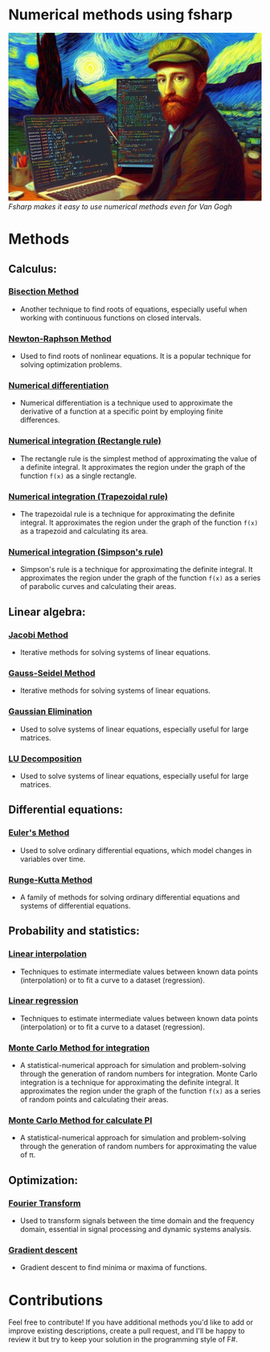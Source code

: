 # Numerical methods using fsharp

![VG using F#](./img/VG.jpeg)
_Fsharp makes it easy to use numerical methods even for Van Gogh_

# Methods

## Calculus:

### [Bisection Method](https://github.com/jonas1ara/Numerical-methods-fs/tree/main/src/Bisection-method)

- Another technique to find roots of equations, especially useful when working with continuous functions on closed intervals.

### [Newton-Raphson Method]()

- Used to find roots of nonlinear equations. It is a popular technique for solving optimization problems.

### [Numerical differentiation]()

- Numerical differentiation is a technique used to approximate the derivative of a function at a specific point by employing finite differences. 

### [Numerical integration (Rectangle rule)]()

- The rectangle rule is the simplest method of approximating the value of a definite integral. It approximates the region under the graph of the function `f(x)` as a single rectangle.

### [Numerical integration (Trapezoidal rule)]()

- The trapezoidal rule is a technique for approximating the definite integral. It approximates the region under the graph of the function `f(x)` as a trapezoid and calculating its area.

### [Numerical integration (Simpson's rule)]()

- Simpson's rule is a technique for approximating the definite integral. It approximates the region under the graph of the function `f(x)` as a series of parabolic curves and calculating their areas.

## Linear algebra:

### [Jacobi Method]() 

- Iterative methods for solving systems of linear equations.

### [Gauss-Seidel Method]()

- Iterative methods for solving systems of linear equations.

### [Gaussian Elimination]()

- Used to solve systems of linear equations, especially useful for large matrices.

### [LU Decomposition]()

- Used to solve systems of linear equations, especially useful for large matrices.

## Differential equations:

### [Euler's Method]()

- Used to solve ordinary differential equations, which model changes in variables over time.

### [Runge-Kutta Method]()

- A family of methods for solving ordinary differential equations and systems of differential equations.

## Probability and statistics:

### [Linear interpolation]()

- Techniques to estimate intermediate values between known data points (interpolation) or to fit a curve to a dataset (regression).

### [Linear regression]() 

- Techniques to estimate intermediate values between known data points (interpolation) or to fit a curve to a dataset (regression).

### [Monte Carlo Method for integration]()

- A statistical-numerical approach for simulation and problem-solving through the generation of random numbers for integration. Monte Carlo integration is a technique for approximating the definite integral. It approximates the region under the graph of the function `f(x)` as a series of random points and calculating their areas.


### [Monte Carlo Method for calculate PI]()

- A statistical-numerical approach for simulation and problem-solving through the generation of random numbers for approximating the value of π.

## Optimization:

### [Fourier Transform]()

- Used to transform signals between the time domain and the frequency domain, essential in signal processing and dynamic systems analysis.

### [Gradient descent]()

- Gradient descent to find minima or maxima of functions.

# Contributions

Feel free to contribute! If you have additional methods you'd like to add or improve existing descriptions, create a pull request, and I'll be happy to review it but try to keep your solution in the programming style of F#.
